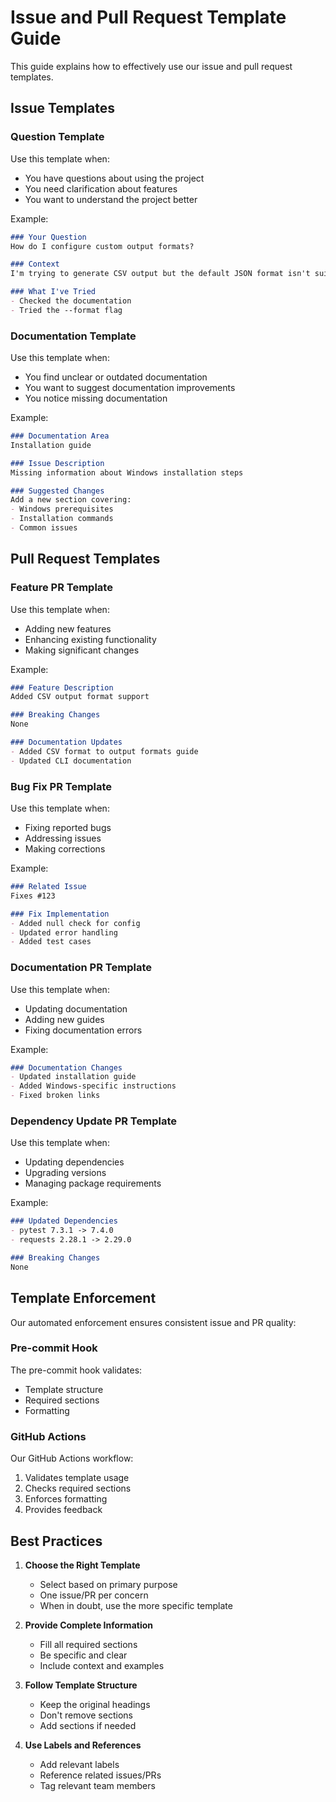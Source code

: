 # Issue and Pull Request Template Guide

This guide explains how to effectively use our issue and pull request templates.

## Issue Templates

### Question Template
Use this template when:
- You have questions about using the project
- You need clarification about features
- You want to understand the project better

Example:
```markdown
### Your Question
How do I configure custom output formats?

### Context
I'm trying to generate CSV output but the default JSON format isn't suitable for my needs.

### What I've Tried
- Checked the documentation
- Tried the --format flag
```

### Documentation Template
Use this template when:
- You find unclear or outdated documentation
- You want to suggest documentation improvements
- You notice missing documentation

Example:
```markdown
### Documentation Area
Installation guide

### Issue Description
Missing information about Windows installation steps

### Suggested Changes
Add a new section covering:
- Windows prerequisites
- Installation commands
- Common issues
```

## Pull Request Templates

### Feature PR Template
Use this template when:
- Adding new features
- Enhancing existing functionality
- Making significant changes

Example:
```markdown
### Feature Description
Added CSV output format support

### Breaking Changes
None

### Documentation Updates
- Added CSV format to output formats guide
- Updated CLI documentation
```

### Bug Fix PR Template
Use this template when:
- Fixing reported bugs
- Addressing issues
- Making corrections

Example:
```markdown
### Related Issue
Fixes #123

### Fix Implementation
- Added null check for config
- Updated error handling
- Added test cases
```

### Documentation PR Template
Use this template when:
- Updating documentation
- Adding new guides
- Fixing documentation errors

Example:
```markdown
### Documentation Changes
- Updated installation guide
- Added Windows-specific instructions
- Fixed broken links
```

### Dependency Update PR Template
Use this template when:
- Updating dependencies
- Upgrading versions
- Managing package requirements

Example:
```markdown
### Updated Dependencies
- pytest 7.3.1 -> 7.4.0
- requests 2.28.1 -> 2.29.0

### Breaking Changes
None
```

## Template Enforcement

Our automated enforcement ensures consistent issue and PR quality:

### Pre-commit Hook
The pre-commit hook validates:
- Template structure
- Required sections
- Formatting

### GitHub Actions
Our GitHub Actions workflow:
1. Validates template usage
2. Checks required sections
3. Enforces formatting
4. Provides feedback

## Best Practices

1. **Choose the Right Template**
   - Select based on primary purpose
   - One issue/PR per concern
   - When in doubt, use the more specific template

2. **Provide Complete Information**
   - Fill all required sections
   - Be specific and clear
   - Include context and examples

3. **Follow Template Structure**
   - Keep the original headings
   - Don't remove sections
   - Add sections if needed

4. **Use Labels and References**
   - Add relevant labels
   - Reference related issues/PRs
   - Tag relevant team members
